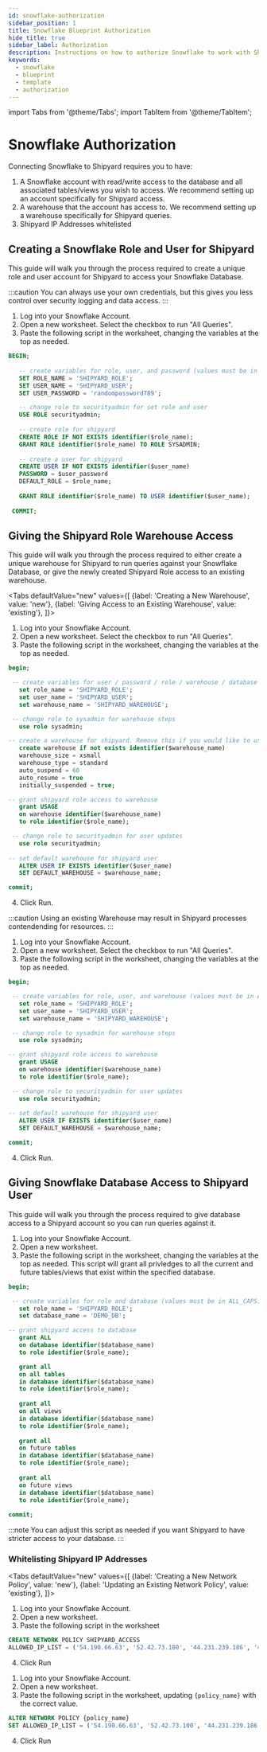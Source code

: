 ```yaml
---
id: snowflake-authorization
sidebar_position: 1
title: Snowflake Blueprint Authorization
hide_title: true
sidebar_label: Authorization
description: Instructions on how to authorize Snowflake to work with Shipyard's low-code Snowflake templates.
keywords:
  - snowflake
  - blueprint
  - template
  - authorization
---
```

import Tabs from '@theme/Tabs';
import TabItem from '@theme/TabItem';

# Snowflake Authorization

Connecting Snowflake to Shipyard requires you to have:
1. A Snowflake account with read/write access to the database and all associated tables/views you wish to access. We recommend setting up an account specifically for Shipyard access.
2. A warehouse that the account has access to. We recommend setting up a warehouse specifically for Shipyard queries.
3. Shipyard IP Addresses whitelisted

## Creating a Snowflake Role and User for Shipyard
This guide will walk you through the process required to create a unique role and user account for Shipyard to access your Snowflake Database.

:::caution
You can always use your own credentials, but this gives you less control over security logging and data access.
:::

1. Log into your Snowflake Account.
2. Open a new worksheet. Select the checkbox to run "All Queries".
3. Paste the following script in the worksheet, changing the variables at the top as needed.

```sql
BEGIN;
 
   -- create variables for role, user, and password (values must be in ALL_CAPS)
   SET ROLE_NAME = 'SHIPYARD_ROLE';
   SET USER_NAME = 'SHIPYARD_USER';
   SET USER_PASSWORD = 'randompassword789';

   -- change role to securityadmin for set role and user
   USE ROLE securityadmin;
 
   -- create role for shipyard
   CREATE ROLE IF NOT EXISTS identifier($role_name);
   GRANT ROLE identifier($role_name) TO ROLE SYSADMIN;
 
   -- create a user for shipyard
   CREATE USER IF NOT EXISTS identifier($user_name)
   PASSWORD = $user_password
   DEFAULT_ROLE = $role_name;
   
   GRANT ROLE identifier($role_name) TO USER identifier($user_name);
 
 COMMIT;
```

## Giving the Shipyard Role Warehouse Access
This guide will walk you through the process required to either create a unique warehouse for Shipyard to run queries against your Snowflake Database, or give the newly created Shipyard Role access to an existing warehouse.

<Tabs
defaultValue="new"
values={[
{label: 'Creating a New Warehouse', value: 'new'},
{label: 'Giving Access to an Existing Warehouse', value: 'existing'},
]}>
<TabItem value="new">


1. Log into your Snowflake Account.
2. Open a new worksheet. Select the checkbox to run "All Queries".
3. Paste the following script in the worksheet, changing the variables at the top as needed.
```sql
begin;

 -- create variables for user / password / role / warehouse / database (needs to be uppercase for objects)
   set role_name = 'SHIPYARD_ROLE';
   set user_name = 'SHIPYARD_USER';
   set warehouse_name = 'SHIPYARD_WAREHOUSE';

 -- change role to sysadmin for warehouse steps
   use role sysadmin;

-- create a warehouse for shipyard. Remove this if you would like to use an existing warehouse
   create warehouse if not exists identifier($warehouse_name)
   warehouse_size = xsmall
   warehouse_type = standard
   auto_suspend = 60
   auto_resume = true
   initially_suspended = true;

-- grant shipyard role access to warehouse
   grant USAGE
   on warehouse identifier($warehouse_name)
   to role identifier($role_name);

 -- change role to securityadmin for user updates
   use role securityadmin;
   
-- set default warehouse for shipyard user
   ALTER USER IF EXISTS identifier($user_name)
   SET DEFAULT_WAREHOUSE = $warehouse_name;

commit;
```
4. Click Run.

</TabItem>
<TabItem value="existing">

:::caution
Using an existing Warehouse may result in Shipyard processes contendending for resources.
:::
1. Log into your Snowflake Account.
2. Open a new worksheet. Select the checkbox to run "All Queries".
3. Paste the following script in the worksheet, changing the variables at the top as needed.
```sql
begin;

 -- create variables for role, user, and warehouse (values must be in ALL_CAPS)
   set role_name = 'SHIPYARD_ROLE';
   set user_name = 'SHIPYARD_USER';
   set warehouse_name = 'SHIPYARD_WAREHOUSE';

 -- change role to sysadmin for warehouse steps
   use role sysadmin;

-- grant shipyard role access to warehouse
   grant USAGE
   on warehouse identifier($warehouse_name)
   to role identifier($role_name);

 -- change role to securityadmin for user updates
   use role securityadmin;
   
-- set default warehouse for shipyard user
   ALTER USER IF EXISTS identifier($user_name)
   SET DEFAULT_WAREHOUSE = $warehouse_name;

commit;
```

4. Click Run.


</TabItem>
</Tabs>

## Giving Snowflake Database Access to Shipyard User
This guide will walk you through the process required to give database access to a Shipyard account so you can run queries against it.

1. Log into your Snowflake Account.
2. Open a new worksheet.
3. Paste the following script in the worksheet, changing the variables at the top as needed. This script will grant all privledges to all the current and future tables/views that exist within the specified database. 

```sql
begin;

 -- create variables for role and database (values must be in ALL_CAPS)
   set role_name = 'SHIPYARD_ROLE';
   set database_name = 'DEMO_DB';

-- grant shipyard access to database
   grant ALL
   on database identifier($database_name)
   to role identifier($role_name);

   grant all
   on all tables
   in database identifier($database_name)
   to role identifier($role_name);
   
   grant all
   on all views
   in database identifier($database_name)
   to role identifier($role_name);
   
   grant all
   on future tables
   in database identifier($database_name)
   to role identifier($role_name);
   
   grant all
   on future views
   in database identifier($database_name)
   to role identifier($role_name);
   
commit;
```

:::note
You can adjust this script as needed if you want Shipyard to have stricter access to your database.
:::

### Whitelisting Shipyard IP Addresses


<Tabs
defaultValue="new"
values={[
{label: 'Creating a New Network Policy', value: 'new'},
{label: 'Updating an Existing Network Policy', value: 'existing'},
]}>
<TabItem value="new">

1. Log into your Snowflake Account.
2. Open a new worksheet.
3. Paste the following script in the worksheet

```sql
CREATE NETWORK POLICY SHIPYARD_ACCESS
ALLOWED_IP_LIST = ('54.190.66.63', '52.42.73.100', '44.231.239.186', '44.225.245.149');
```
4. Click Run

</TabItem>

<TabItem value="existing">

1. Log into your Snowflake Account.
2. Open a new worksheet.
3. Paste the following script in the worksheet, updating <code>{policy_name}</code> with the correct value.

```sql
ALTER NETWORK POLICY {policy_name}
SET ALLOWED_IP_LIST = ('54.190.66.63', '52.42.73.100', '44.231.239.186', '44.225.245.149');
```
4. Click Run

</TabItem>
</Tabs>
